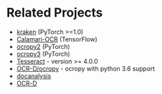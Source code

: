 # Related Projects

* [kraken](https://github.com/mittagessen/kraken) (PyTorch >=1.0)
* [Calamari-OCR](https://github.com/Calamari-OCR/calamari) (TensorFlow)
* [ocropy2](https://github.com/tmbdev/ocropy2) (PyTorch)
* [ocropy3](https://github.com/NVlabs/ocropus3) (PyTorch)
* [Tesseract](https://github.com/tesseract-ocr/tesseract) - version >= 4.0.0
* [OCR-D/ocropy](https://github.com/OCR-D/ocropy/commits/publish-to-pypi) - ocropy with python 3.6 support
* [docanalysis](https://github.com/syedsaqibbukhari/docanalysis)
* [OCR-D](https://github.com/OCR-D/)
